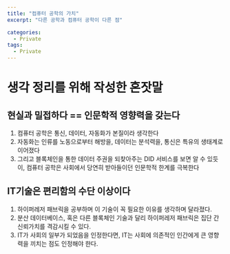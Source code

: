 ```yaml
---
title: "컴퓨터 공학의 가치"
excerpt: "다른 공학과 컴퓨터 공학이 다른 점"

categories:
  - Private
tags:
  - Private
---
```


# 생각 정리를 위해 작성한 혼잣말  
## 현실과 밀접하다 == 인문학적 영향력을 갖는다  
1. 컴퓨터 공학은 통신, 데이터, 자동화가 본질이라 생각한다  
2. 자동화는 인류를 노동으로부터 해방을, 데이터는 분석력을, 통신은 특유의 생태계로 이어졌다 
3. 그리고 블록체인을 통한 데이터 주권을 되찾아주는 DID 서비스를 보면 알 수 있듯이, 컴퓨터 공학은 사회에서 당연히 받아들이던 인문학적 한계를 극복한다   

## IT기술은 편리함의 수단 이상이다  
1. 하이퍼레저 패브릭을 공부하며 이 기술이 꼭 필요한 이유를 생각하며 달라졌다. 
2. 분산 데이터베이스, 혹은 다른 블록체인 기술과 달리 하이퍼레저 패브릭은 집단 간 신뢰가치를 격감시킬 수 있다.  
3. IT가 사회의 일부가 되었음을 인정한다면, IT는 사회에 의존적인 인간에게 큰 영향력을 끼치는 점도 인정해야 한다.   
  

